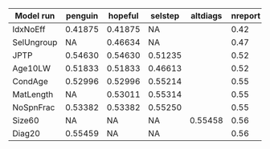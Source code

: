 Model run  | penguin | hopeful | selstep | altdiags | nreport
-----------| ------- | ------- | ------- | ---------| -------
IdxNoEff   | 0.41875 | 0.41875 | NA      |          | 0.42
SelUngroup | NA      | 0.46634 | NA      |          | 0.47
JPTP       | 0.54630 | 0.54630 | 0.51235 |          | 0.52
Age10LW    | 0.51833 | 0.51833 | 0.46613 |          | 0.52
CondAge    | 0.52996 | 0.52996 | 0.55214 |          | 0.55
MatLength  | NA      | 0.53011 | 0.55314 |          | 0.55
NoSpnFrac  | 0.53382 | 0.53382 | 0.55250 |          | 0.55
Size60     | NA      | NA      | NA      | 0.55458  | 0.56
Diag20     | 0.55459 | NA      | NA      |          | 0.56
